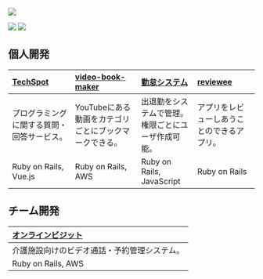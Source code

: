![](https://github-profile-summary-cards.vercel.app/api/cards/profile-details?username=takahiro-nagano&theme=nord_dark)

![](https://github-profile-summary-cards.vercel.app/api/cards/stats?username=takahiro-nagano&theme=nord_dark)
![](https://github-profile-summary-cards.vercel.app/api/cards/most-commit-language?username=takahiro-nagano&theme=nord_dark)

## 個人開発

| [TechSpot](https://techspot.jp/) | [video-book-maker](https://video-book-maker.com/) | [勤怠システム](https://aiandrox.github.io/ultra_timer/) | [reviewee](https://like-ranking.web.app) 
| :---------- | :-------- | :---------- | :----------- |
| プログラミングに関する質問・回答サービス。<br> | YouTubeにある動画をカテゴリごとにブックマークできる。<br> | 出退勤をシステムで管理。<br>権限ごとにユーザ作成可能。 | アプリをレビューしあうことのできるアプリ。 |
| Ruby on Rails, Vue.js | Ruby on Rails, AWS | Ruby on Rails, JavaScript | Ruby on Rails  |


## チーム開発

| [オンラインビジット](https://techspot.jp/) 
| :---------- |
| 介護施設向けのビデオ通話・予約管理システム。 |
| Ruby on Rails, AWS |
